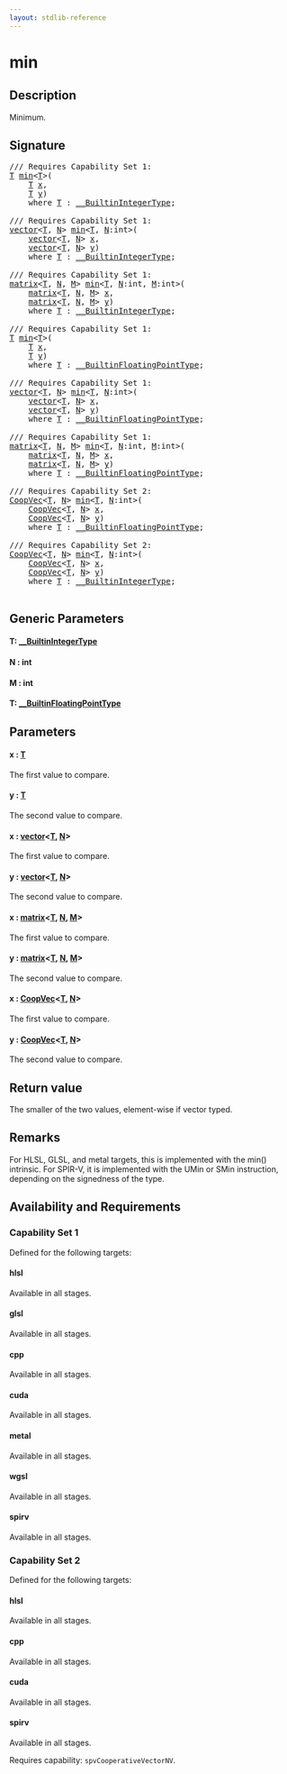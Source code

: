 ```yaml
---
layout: stdlib-reference
---
```


# min

## Description

Minimum.



## Signature 

<pre>
/// Requires Capability Set 1:
<a href="min.html#typeparam-T" class="code_type">T</a> <a href="min.html">min</a>&lt;<a href="min.html#typeparam-T" class="code_type">T</a>&gt;(
    <a href="min.html#typeparam-T" class="code_type">T</a> <a href="min.html#decl-x" class="code_param">x</a>,
    <a href="min.html#typeparam-T" class="code_type">T</a> <a href="min.html#decl-y" class="code_param">y</a>)
    <span class='code_keyword'>where</span> <a href="min.html#typeparam-T" class="code_type">T</a> : <a href="index.html" class="code_type">__BuiltinIntegerType</a>;

/// Requires Capability Set 1:
<a href="index.html" class="code_type">vector</a>&lt;<a href="min.html#typeparam-T" class="code_type">T</a>, <a href="min.html#decl-N" class="code_var">N</a>&gt; <a href="min.html">min</a>&lt;<a href="min.html#typeparam-T" class="code_type">T</a>, <a href="min.html#decl-N" class="code_var">N</a>:<span class="code_keyword">int</span>&gt;(
    <a href="index.html" class="code_type">vector</a>&lt;<a href="min.html#typeparam-T" class="code_type">T</a>, <a href="min.html#decl-N" class="code_var">N</a>&gt; <a href="min.html#decl-x" class="code_param">x</a>,
    <a href="index.html" class="code_type">vector</a>&lt;<a href="min.html#typeparam-T" class="code_type">T</a>, <a href="min.html#decl-N" class="code_var">N</a>&gt; <a href="min.html#decl-y" class="code_param">y</a>)
    <span class='code_keyword'>where</span> <a href="min.html#typeparam-T" class="code_type">T</a> : <a href="index.html" class="code_type">__BuiltinIntegerType</a>;

/// Requires Capability Set 1:
<a href="index.html" class="code_type">matrix</a>&lt;<a href="min.html#typeparam-T" class="code_type">T</a>, <a href="min.html#decl-N" class="code_var">N</a>, <a href="min.html#decl-M" class="code_var">M</a>&gt; <a href="min.html">min</a>&lt;<a href="min.html#typeparam-T" class="code_type">T</a>, <a href="min.html#decl-N" class="code_var">N</a>:<span class="code_keyword">int</span>, <a href="min.html#decl-M" class="code_var">M</a>:<span class="code_keyword">int</span>&gt;(
    <a href="index.html" class="code_type">matrix</a>&lt;<a href="min.html#typeparam-T" class="code_type">T</a>, <a href="min.html#decl-N" class="code_var">N</a>, <a href="min.html#decl-M" class="code_var">M</a>&gt; <a href="min.html#decl-x" class="code_param">x</a>,
    <a href="index.html" class="code_type">matrix</a>&lt;<a href="min.html#typeparam-T" class="code_type">T</a>, <a href="min.html#decl-N" class="code_var">N</a>, <a href="min.html#decl-M" class="code_var">M</a>&gt; <a href="min.html#decl-y" class="code_param">y</a>)
    <span class='code_keyword'>where</span> <a href="min.html#typeparam-T" class="code_type">T</a> : <a href="index.html" class="code_type">__BuiltinIntegerType</a>;

/// Requires Capability Set 1:
<a href="min.html#typeparam-T" class="code_type">T</a> <a href="min.html">min</a>&lt;<a href="min.html#typeparam-T" class="code_type">T</a>&gt;(
    <a href="min.html#typeparam-T" class="code_type">T</a> <a href="min.html#decl-x" class="code_param">x</a>,
    <a href="min.html#typeparam-T" class="code_type">T</a> <a href="min.html#decl-y" class="code_param">y</a>)
    <span class='code_keyword'>where</span> <a href="min.html#typeparam-T" class="code_type">T</a> : <a href="index.html" class="code_type">__BuiltinFloatingPointType</a>;

/// Requires Capability Set 1:
<a href="index.html" class="code_type">vector</a>&lt;<a href="min.html#typeparam-T" class="code_type">T</a>, <a href="min.html#decl-N" class="code_var">N</a>&gt; <a href="min.html">min</a>&lt;<a href="min.html#typeparam-T" class="code_type">T</a>, <a href="min.html#decl-N" class="code_var">N</a>:<span class="code_keyword">int</span>&gt;(
    <a href="index.html" class="code_type">vector</a>&lt;<a href="min.html#typeparam-T" class="code_type">T</a>, <a href="min.html#decl-N" class="code_var">N</a>&gt; <a href="min.html#decl-x" class="code_param">x</a>,
    <a href="index.html" class="code_type">vector</a>&lt;<a href="min.html#typeparam-T" class="code_type">T</a>, <a href="min.html#decl-N" class="code_var">N</a>&gt; <a href="min.html#decl-y" class="code_param">y</a>)
    <span class='code_keyword'>where</span> <a href="min.html#typeparam-T" class="code_type">T</a> : <a href="index.html" class="code_type">__BuiltinFloatingPointType</a>;

/// Requires Capability Set 1:
<a href="index.html" class="code_type">matrix</a>&lt;<a href="min.html#typeparam-T" class="code_type">T</a>, <a href="min.html#decl-N" class="code_var">N</a>, <a href="min.html#decl-M" class="code_var">M</a>&gt; <a href="min.html">min</a>&lt;<a href="min.html#typeparam-T" class="code_type">T</a>, <a href="min.html#decl-N" class="code_var">N</a>:<span class="code_keyword">int</span>, <a href="min.html#decl-M" class="code_var">M</a>:<span class="code_keyword">int</span>&gt;(
    <a href="index.html" class="code_type">matrix</a>&lt;<a href="min.html#typeparam-T" class="code_type">T</a>, <a href="min.html#decl-N" class="code_var">N</a>, <a href="min.html#decl-M" class="code_var">M</a>&gt; <a href="min.html#decl-x" class="code_param">x</a>,
    <a href="index.html" class="code_type">matrix</a>&lt;<a href="min.html#typeparam-T" class="code_type">T</a>, <a href="min.html#decl-N" class="code_var">N</a>, <a href="min.html#decl-M" class="code_var">M</a>&gt; <a href="min.html#decl-y" class="code_param">y</a>)
    <span class='code_keyword'>where</span> <a href="min.html#typeparam-T" class="code_type">T</a> : <a href="index.html" class="code_type">__BuiltinFloatingPointType</a>;

/// Requires Capability Set 2:
<a href="index.html" class="code_type">CoopVec</a>&lt;<a href="min.html#typeparam-T" class="code_type">T</a>, <a href="min.html#decl-N" class="code_var">N</a>&gt; <a href="min.html">min</a>&lt;<a href="min.html#typeparam-T" class="code_type">T</a>, <a href="min.html#decl-N" class="code_var">N</a>:<span class="code_keyword">int</span>&gt;(
    <a href="index.html" class="code_type">CoopVec</a>&lt;<a href="min.html#typeparam-T" class="code_type">T</a>, <a href="min.html#decl-N" class="code_var">N</a>&gt; <a href="min.html#decl-x" class="code_param">x</a>,
    <a href="index.html" class="code_type">CoopVec</a>&lt;<a href="min.html#typeparam-T" class="code_type">T</a>, <a href="min.html#decl-N" class="code_var">N</a>&gt; <a href="min.html#decl-y" class="code_param">y</a>)
    <span class='code_keyword'>where</span> <a href="min.html#typeparam-T" class="code_type">T</a> : <a href="index.html" class="code_type">__BuiltinFloatingPointType</a>;

/// Requires Capability Set 2:
<a href="index.html" class="code_type">CoopVec</a>&lt;<a href="min.html#typeparam-T" class="code_type">T</a>, <a href="min.html#decl-N" class="code_var">N</a>&gt; <a href="min.html">min</a>&lt;<a href="min.html#typeparam-T" class="code_type">T</a>, <a href="min.html#decl-N" class="code_var">N</a>:<span class="code_keyword">int</span>&gt;(
    <a href="index.html" class="code_type">CoopVec</a>&lt;<a href="min.html#typeparam-T" class="code_type">T</a>, <a href="min.html#decl-N" class="code_var">N</a>&gt; <a href="min.html#decl-x" class="code_param">x</a>,
    <a href="index.html" class="code_type">CoopVec</a>&lt;<a href="min.html#typeparam-T" class="code_type">T</a>, <a href="min.html#decl-N" class="code_var">N</a>&gt; <a href="min.html#decl-y" class="code_param">y</a>)
    <span class='code_keyword'>where</span> <a href="min.html#typeparam-T" class="code_type">T</a> : <a href="index.html" class="code_type">__BuiltinIntegerType</a>;

</pre>

## Generic Parameters

####  <a id="typeparam-T"></a>T: [\_\_BuiltinIntegerType](../interfaces/0_builtinintegertype-029g/index)
####  <a id="decl-N"></a>N  : int
####  <a id="decl-M"></a>M  : int
####  <a id="typeparam-T"></a>T: [\_\_BuiltinFloatingPointType](../interfaces/0_builtinfloatingpointtype-029hm/index)

## Parameters

####  <a id="decl-x"></a>x  : [T](min#typeparam-T)
The first value to compare.

####  <a id="decl-y"></a>y  : [T](min#typeparam-T)
The second value to compare.

####  <a id="decl-x"></a>x  : [vector](../types/vector/index)\<[T](../types/vector/index#typeparam-T), [N](../types/vector/index#decl-N)\>
The first value to compare.

####  <a id="decl-y"></a>y  : [vector](../types/vector/index)\<[T](../types/vector/index#typeparam-T), [N](../types/vector/index#decl-N)\>
The second value to compare.

####  <a id="decl-x"></a>x  : [matrix](../types/matrix/index)\<[T](../types/matrix/t-0), [N](../types/matrix/index#decl-N), [M](../types/matrix/index#decl-M)\>
The first value to compare.

####  <a id="decl-y"></a>y  : [matrix](../types/matrix/index)\<[T](../types/matrix/t-0), [N](../types/matrix/index#decl-N), [M](../types/matrix/index#decl-M)\>
The second value to compare.

####  <a id="decl-x"></a>x  : [CoopVec](../types/coopvec-04/index)\<[T](../types/coopvec-04/index#typeparam-T), [N](../types/coopvec-04/index#decl-N)\>
The first value to compare.

####  <a id="decl-y"></a>y  : [CoopVec](../types/coopvec-04/index)\<[T](../types/coopvec-04/index#typeparam-T), [N](../types/coopvec-04/index#decl-N)\>
The second value to compare.


## Return value
The smaller of the two values, element-wise if vector typed.

## Remarks
For HLSL, GLSL, and metal targets, this is implemented with the min() intrinsic.
For SPIR-V, it is implemented with the UMin or SMin instruction, depending on the signedness of the type.


## Availability and Requirements

### Capability Set 1

Defined for the following targets:

#### hlsl
Available in all stages.

#### glsl
Available in all stages.

#### cpp
Available in all stages.

#### cuda
Available in all stages.

#### metal
Available in all stages.

#### wgsl
Available in all stages.

#### spirv
Available in all stages.


### Capability Set 2

Defined for the following targets:

#### hlsl
Available in all stages.

#### cpp
Available in all stages.

#### cuda
Available in all stages.

#### spirv
Available in all stages.

Requires capability: `spvCooperativeVectorNV`.


